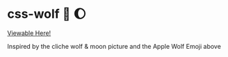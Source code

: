 # css-wolf :wolf: :moon:

[Viewable Here!](https://daviddeejjames.github.io/css-wolf/)

Inspired by the cliche wolf & moon picture and the Apple Wolf Emoji above

